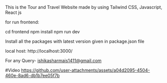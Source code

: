This is the Tour and Travel Website  made by using Tailwind CSS, Javascript, React js

for run frontend:

cd frontend 
npm install
npm run dev



Install all the packages with latest version given in package.json file

local host: http://localhost:3000/

For any Query- ishikasharmais1411@gmail.com




#Video
https://github.com/user-attachments/assets/a04d2095-4504-460e-8ad6-db1b7ee05f7b


